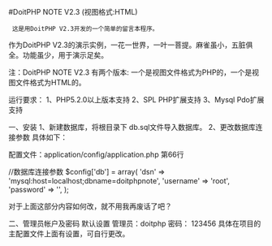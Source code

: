 #DoitPHP NOTE V2.3 (视图格式:HTML)

     这是用DoitPHP V2.3开发的一个简单的留言本程序。
作为DoitPHP V2.3的演示实例，一花一世界，一叶一菩提。麻雀虽小，五脏俱全。功能虽少，用于演示足矣。

注：DoitPHP NOTE V2.3 有两个版本: 
  一个是视图文件格式为PHP的，一个是视图文件格式为HTML的。

运行要求：
1、PHP5.2.0以上版本支持
2、SPL PHP扩展支持
3、Mysql Pdo扩展支持


一、安装
1、新建数据库，将根目录下 db.sql文件导入数据库。
2、更改数据库连接参数
具体如下：

配置文件：application/config/application.php 第66行

//数据库连接参数
$config['db'] = array(
	'dsn' => 'mysql:host=localhost;dbname=doitphpnote',
	'username' => 'root',
	'password' => '',
);

对于上面这部分内容如何改，就不用我再废话了吧？

二、管理员帐户及密码
默认设置 管理员：doitphp 密码： 123456
具体在项目的主配置文件上面有设置，可自行更改。